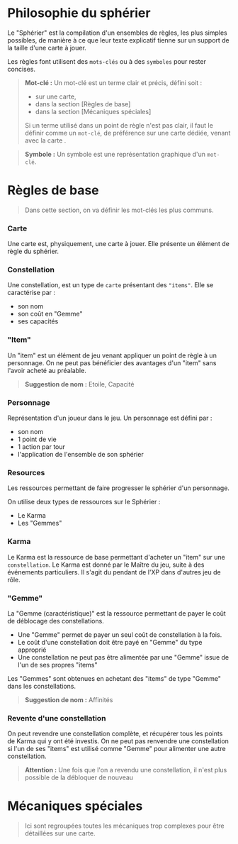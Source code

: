 # Philosophie du sphérier
Le "Sphérier" est la compilation d'un ensembles de règles, les plus simples possibles, de manière à ce que leur 
texte explicatif tienne sur un support de la taille d'une carte à jouer.

Les règles font utilisent des `mots-clés` ou à des `symboles` pour rester concises. 

> **Mot-clé :**
> Un mot-clé est un terme clair et précis, défini soit :
> - sur une carte,
> -  dans la section [Règles de base] 
> -  dans la section [Mécaniques spéciales]
>
> Si un terme utilisé dans un point de règle n'est pas clair, il faut le définir comme un `mot-clé`, de préférence 
sur une carte dédiée, venant avec la carte .

> **Symbole :**
> Un symbole est une représentation graphique d'un `mot-clé`.

# Règles de base
> Dans cette section, on va définir les mot-clés les plus communs.

### Carte
Une carte est, physiquement, une carte à jouer. Elle présente un élément de règle du sphérier.

### Constellation 
Une constellation, est un type de `carte` présentant des `"items"`. 
Elle se caractérise par :
* son nom
* son coût en "Gemme"
* ses capacités

### "Item"
Un "item" est un élément de jeu venant appliquer un point de règle à un personnage.
On ne peut pas bénéficier des avantages d'un "item" sans l'avoir acheté au préalable.

> **Suggestion de nom :** Etoile, Capacité

### Personnage
Représentation d'un joueur dans le jeu. 
Un personnage est défini par :
* son nom
* 1 point de vie
* 1 action par tour
* l'application de l'ensemble de son sphérier 

### Resources
Les ressources permettant de faire progresser le sphérier d'un personnage.

On utilise deux types de ressources sur le Sphérier :
* Le Karma
* Les "Gemmes"

### Karma
Le Karma est la ressource de base permettant d'acheter un "item" sur une `constellation`.
Le Karma est donné par le Maître du jeu, suite à des événements particuliers. Il s'agit du pendant de l'XP dans d'autres jeu de rôle.

### "Gemme"
La "Gemme (caractéristique)" est la ressource permettant de payer le coût de déblocage des constellations.
* Une "Gemme" permet de payer un seul coût de constellation à la fois.
* Le coût d'une constellation doit être payé en "Gemme" du type approprié 
* Une constellation ne peut pas être alimentée par une "Gemme" issue de l'un de ses propres "items" 

Les "Gemmes" sont obtenues en achetant des "items" de type "Gemme" dans les constellations.

> **Suggestion de nom :** Affinités

### Revente d'une constellation
On peut revendre une constellation complète, et récupérer tous les points de Karma qui y ont été investis.
On ne peut pas renvendre une constellation si l'un de ses "items" est utilisé comme "Gemme" pour alimenter une autre constellation.

> **Attention :** Une fois que l'on a revendu une constellation, il n'est plus possible de la débloquer de nouveau

# Mécaniques spéciales
> Ici sont regroupées toutes les mécaniques trop complexes pour être détaillées sur une carte.